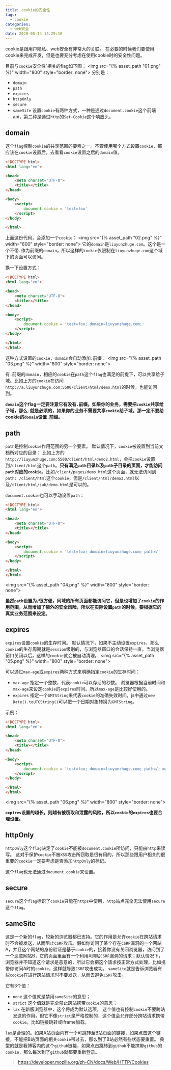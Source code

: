 ```yaml
---
title: cookie的安全性
tags:
  - cookie
categories:
  - web安全
date: 2020-05-14 14:29:18
---
```



cookie是跟用户隐私、web安全有非常大的关联。 在必要的时候我们要使用cookie来完成开发，但是也要充分考虑在使用cookie时的安全性问题。

<!-- more -->
目前与`cookie`安全性`相关的flag如下图：
<img src="{% asset_path "01.png" %}" width="800" style="border: none">
分别是：
* `domain`
* `path`
* `expires`
* `httpOnly`
* `secure`
* `sameSite`
设置`cookie`有两种方式，一种是通过`document.cookie`这个前端api，第二种是通过`http`的`Set-Cookie`这个响应头。

## domain
这个`flag`控制`cookie`的共享范围的要素之一。不管使用哪个方式设置`cookie`，都应该在`cookie`设置后，去看看`cookie`设置之后的`domain`值。

```html http://liuyunzhuge.com:5500/client/html/demo1.html
<!DOCTYPE html>
<html lang="en">

<head>
    <meta charset="UTF-8">
    <title></title>
</head>

<body>
    <script>
        document.cookie = 'test=foo'
    </script>
</body>

</html>
```
上面这份代码，会添加一个`cookie`：
<img src="{% asset_path "02.png" %}" width="800" style="border: none">
它的`domain`是`liuyunzhuge.com`。这个是一个不带`.`作为前缀的`domain`，所以这样的`cookie`仅限制在`liuyunzhuge.com`这个域下的页面可以访问。

换一下设置方式：
```html http://liuyunzhuge.com:5500/client/html/demo2.html
<!DOCTYPE html>
<html lang="en">

<head>
    <meta charset="UTF-8">
    <title></title>
</head>

<body>
    <script>
        document.cookie = 'test=foo; domain=liuyunzhuge.com;'
    </script>
</body>

</html>
</html>
```
这种方式设置的`cookie`，`domain`会自动添加`.`前缀：
<img src="{% asset_path "03.png" %}" width="800" style="border: none">

有`.`前缀的`domain`，相应的`cookie`在`path`这个`flag`也满足的前提下，可以共享给子域。比如上方的`cookie`在访问`http://a.liuyunzhuge.com:5500/client/html/demo.html`的时候，也能访问到。

**`domain`这个flag一定要注意它有没有`.`前缀。如果你的业务，需要把`cookie`共享给子域，那么`.`就是必须的，如果你的业务不需要共享`cookie`给子域，那一定不要给cookie的`domain`设置`.`前缀。**

## path
`path`是控制`cookie`作用范围的另一个要素。 默认情况下，`cookie`被设置到当前文档所对应的目录：
比如上方的`http://liuyunzhuge.com:5500/client/html/demo2.html`，会把`cookie`设置到`/client/html`这个`path`。**只有满足`path`目录以及`path`子目录的页面，才能访问`path`对应的`cookie`**。比如`/client/pages/demo.html`这个页面，就无法访问到`path: /client/html`这个`cookie`，但是`/client/html/demo3.html`以及`/client/html/sub/demo.html`是可以的。

`document.cookie`也可以手动设置`path`：
```html http://liuyunzhuge.com:5500/client/html/demo3.html
<!DOCTYPE html>
<html lang="en">

<head>
    <meta charset="UTF-8">
    <title></title>
</head>

<body>
    <script>
        document.cookie = 'test=foo; domain=liuyunzhuge.com; path=/'
    </script>
</body>

</html>
</html>
```
<img src="{% asset_path "04.png" %}" width="800" style="border: none">

**虽然`path`设置为`/`很方便，同域的所有页面都能访问它，但是也增加了`cookie`的作用范围，从而增加了额外的安全风险，所以在实际设置`path`的时候，要根据它的真实业务范围来设定。**

## expires
`expires`设置`cookie`的生存时间。 默认情况下，如果不主动设置`expires`，那么`cookie`的生存周期就是`session`级别的，与浏览器窗口的会话保持一直，当浏览器窗口关闭以后，这样的`cookie`就会被自动清理。
<img src="{% asset_path "05.png" %}" width="800" style="border: none">

可以通过`max-age`或`expires`两种方式来明确指定`cookie`的生存时间：
* `max-age` 指定一个整数，代表`cookie`可以存活的秒数。 浏览器根据当前时间和`max-age`来设定`cookie`的`expires`时间。所以`max-age`是比较好使用的。
* `expires` 指定一个`GMTString`来代表`cookie`的准确失效时间，js中通过`new Date().toUTCString()`可以把一个日期对象转换为`GMTString`。

示例：
```html http://liuyunzhuge.com:5500/client/html/demo4.html
<!DOCTYPE html>
<html lang="en">

<head>
    <meta charset="UTF-8">
    <title></title>
</head>

<body>
    <script>
        document.cookie = 'test=foo; domain=liuyunzhuge.com; path=/; max-age=100'
    </script>
</body>

</html>
</html>
```
<img src="{% asset_path "06.png" %}" width="800" style="border: none">

**`expires`设置的越长，则越有被窃取和泄露的风险，所以`cookie`的`expires`也要合理设置。**

## httpOnly
`httpOnly`这个`flag`决定了`cookie`不能被`document.cookie`所访问，只能由`http`来读写。 这对于保护`cookie`不被`XSS`攻击所窃取是很有用的，所以那些跟用户相关的很重要的`cookie`一定要考虑是否添加`httpOnly`的标记。

这个`flag`也无法通过`document.cookie`来设置。

## secure
`secure`这个`flag`标识了`cookie`只能在`https`中使用，`http`站点完全无法使用`secure`这个`flag`。

## sameSite
这是一个新的`flag`，较新的浏览器都已支持。它的作用是允许`cookie`在跨站请求时不会被发送，从而阻止`CSRF`攻击。假如你访问了某个存在`CSRF`漏洞的一个网站A，并且这个网站的身份验证是基于`cookie`的，接着你没有关闭浏览器，访问到了一个恶意网站B，它的页面里面有一个利用A网站`CSRF`漏洞的请求；默认情况下，浏览器并不知道这个请求是恶意的，所以它会把这个请求按正常方式处理，比如携带你访问A时的`cookie`，这样就导致`CSRF`攻击成功。 `sameSite`就是告诉浏览器有些`cookie`在进行跨站请求时不要发送，从而去避免`CSRF`攻击。

它有3个值：
* `none` 这个值就是禁用`sameSite`的意思；
* `strict` 这个值就是完全禁止跨站携带`cookie`的意思；
* `lax` 在新版浏览器中，这个将成为默认选项。 这个值也有控制`cookie`不要跨站发送的作用，但它不像`strict`是严格控制的，这个值会允许部分跨站请求携带`cookie`。比如链接跳转或iframe加载。

`lax`是合理的。如果A站页面内有一个可跳转至B站页面的链接，如果点击这个链接，不能把B站页面的相关`cookie`带过去，那么到了B站必然有些状态要重置。 典型的就是我博客内的这个`github`链接，如果点击跳转到`github`不能携带`github`的`cookie`，那么每次到了`github`就都要重新登录。

> https://developer.mozilla.org/zh-CN/docs/Web/HTTP/Cookies
